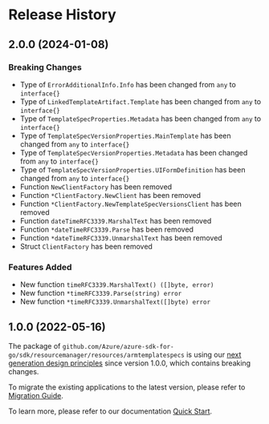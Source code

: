 # Release History

## 2.0.0 (2024-01-08)
### Breaking Changes

- Type of `ErrorAdditionalInfo.Info` has been changed from `any` to `interface{}`
- Type of `LinkedTemplateArtifact.Template` has been changed from `any` to `interface{}`
- Type of `TemplateSpecProperties.Metadata` has been changed from `any` to `interface{}`
- Type of `TemplateSpecVersionProperties.MainTemplate` has been changed from `any` to `interface{}`
- Type of `TemplateSpecVersionProperties.Metadata` has been changed from `any` to `interface{}`
- Type of `TemplateSpecVersionProperties.UIFormDefinition` has been changed from `any` to `interface{}`
- Function `NewClientFactory` has been removed
- Function `*ClientFactory.NewClient` has been removed
- Function `*ClientFactory.NewTemplateSpecVersionsClient` has been removed
- Function `dateTimeRFC3339.MarshalText` has been removed
- Function `*dateTimeRFC3339.Parse` has been removed
- Function `*dateTimeRFC3339.UnmarshalText` has been removed
- Struct `ClientFactory` has been removed

### Features Added

- New function `timeRFC3339.MarshalText() ([]byte, error)`
- New function `*timeRFC3339.Parse(string) error`
- New function `*timeRFC3339.UnmarshalText([]byte) error`


## 1.0.0 (2022-05-16)

The package of `github.com/Azure/azure-sdk-for-go/sdk/resourcemanager/resources/armtemplatespecs` is using our [next generation design principles](https://azure.github.io/azure-sdk/general_introduction.html) since version 1.0.0, which contains breaking changes.

To migrate the existing applications to the latest version, please refer to [Migration Guide](https://aka.ms/azsdk/go/mgmt/migration).

To learn more, please refer to our documentation [Quick Start](https://aka.ms/azsdk/go/mgmt).